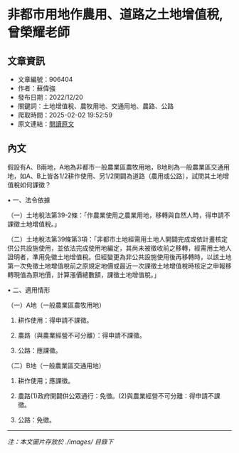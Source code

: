 # 非都市用地作農用、道路之土地增值稅,曾榮耀老師

## 文章資訊
- 文章編號：906404
- 作者：蘇偉強
- 發布日期：2022/12/20
- 關鍵詞：土地增值稅、農牧用地、交通用地、農路、公路
- 爬取時間：2025-02-02 19:52:59
- 原文連結：[閱讀原文](https://real-estate.get.com.tw/Columns/detail.aspx?no=906404)

## 內文
假設有A、B兩地，A地為非都市一般農業區農牧用地，B地則為一般農業區交通用地，如A、B上皆各1/2耕作使用、另1/2開闢為道路（農用或公路），試問其土地增值稅如何課徵？

• 一、法令依據

（一）土地稅法第39-2條：「作農業使用之農業用地，移轉與自然人時，得申請不課徵土地增值稅。」

（二）土地稅法第39條第3項：「非都市土地經需用土地人開闢完成或依計畫核定供公共設施使用，並依法完成使用地編定，其尚未被徵收前之移轉，經需用土地人證明者，準用免徵土地增值稅。但經變更為非公共設施使用後再移轉時，以該土地第一次免徵土地增值稅前之原規定地價或最近一次課徵土地增值稅時核定之申報移轉現值為原地價，計算漲價總數額，課徵土地增值稅。」

• 二、適用情形

（一）A地（一般農業區農牧用地）

1. 耕作使用：得申請不課徵。

2. 農路（與農業經營不可分離）：得申請不課徵。

3. 公路：應課徵。

（二）B地（一般農業區交通用地）

1. 耕作使用；應課徵。

2. 農路(1)政府開闢供公眾通行：免徵。(2)與農業經營不可分離：得申請不課徵。

3. 公路：免徵。
---
*注：本文圖片存放於 ./images/ 目錄下*
